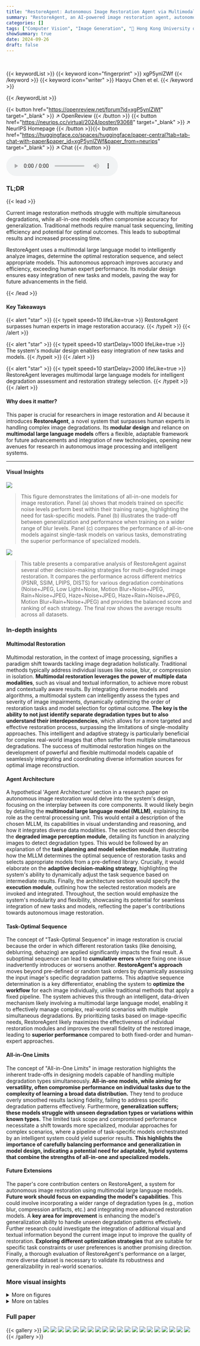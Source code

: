 ```yaml
---
title: "RestoreAgent: Autonomous Image Restoration Agent via Multimodal Large Language Models"
summary: "RestoreAgent, an AI-powered image restoration agent, autonomously identifies and corrects multiple image degradations, exceeding human expert performance."
categories: []
tags: ["Computer Vision", "Image Generation", "🏢 Hong Kong University of Science and Technology",]
showSummary: true
date: 2024-09-26
draft: false
---
```


<br>

{{< keywordList >}}
{{< keyword icon="fingerprint" >}} xgP5ynlZWf {{< /keyword >}}
{{< keyword icon="writer" >}} Haoyu Chen et el. {{< /keyword >}}
 
{{< /keywordList >}}

{{< button href="https://openreview.net/forum?id=xgP5ynlZWf" target="_blank" >}}
↗ OpenReview
{{< /button >}}
{{< button href="https://neurips.cc/virtual/2024/poster/93068" target="_blank" >}}
↗ NeurIPS Homepage
{{< /button >}}{{< button href="https://huggingface.co/spaces/huggingface/paper-central?tab=tab-chat-with-paper&paper_id=xgP5ynlZWf&paper_from=neurips" target="_blank" >}}
↗ Chat
{{< /button >}}



<audio controls>
    <source src="https://ai-paper-reviewer.com/xgP5ynlZWf/podcast.wav" type="audio/wav">
    Your browser does not support the audio element.
</audio>


### TL;DR


{{< lead >}}

Current image restoration methods struggle with multiple simultaneous degradations, while all-in-one models often compromise accuracy for generalization.  Traditional methods require manual task sequencing, limiting efficiency and potential for optimal outcomes.  This leads to suboptimal results and increased processing time. 



RestoreAgent uses a multimodal large language model to intelligently analyze images, determine the optimal restoration sequence, and select appropriate models.  This autonomous approach improves accuracy and efficiency, exceeding human expert performance.  Its modular design ensures easy integration of new tasks and models, paving the way for future advancements in the field.

{{< /lead >}}


#### Key Takeaways

{{< alert "star" >}}
{{< typeit speed=10 lifeLike=true >}} RestoreAgent surpasses human experts in image restoration accuracy. {{< /typeit >}}
{{< /alert >}}

{{< alert "star" >}}
{{< typeit speed=10 startDelay=1000 lifeLike=true >}} The system's modular design enables easy integration of new tasks and models. {{< /typeit >}}
{{< /alert >}}

{{< alert "star" >}}
{{< typeit speed=10 startDelay=2000 lifeLike=true >}} RestoreAgent leverages multimodal large language models for intelligent degradation assessment and restoration strategy selection. {{< /typeit >}}
{{< /alert >}}

#### Why does it matter?
This paper is crucial for researchers in image restoration and AI because it introduces **RestoreAgent**, a novel system that surpasses human experts in handling complex image degradations.  Its **modular design** and reliance on **multimodal large language models** offers a flexible, adaptable framework for future advancements and integration of new technologies, opening new avenues for research in autonomous image processing and intelligent systems.

------
#### Visual Insights



![](https://ai-paper-reviewer.com/xgP5ynlZWf/figures_1_1.jpg)

> This figure demonstrates the limitations of all-in-one models for image restoration.  Panel (a) shows that models trained on specific noise levels perform best within their training range, highlighting the need for task-specific models. Panel (b) illustrates the trade-off between generalization and performance when training on a wider range of blur levels. Panel (c) compares the performance of all-in-one models against single-task models on various tasks, demonstrating the superior performance of specialized models.





![](https://ai-paper-reviewer.com/xgP5ynlZWf/tables_6_1.jpg)

> This table presents a comparative analysis of RestoreAgent against several other decision-making strategies for multi-degraded image restoration.  It compares the performance across different metrics (PSNR, SSIM, LPIPS, DISTS) for various degradation combinations (Noise+JPEG, Low Light+Noise, Motion Blur+Noise+JPEG, Rain+Noise+JPEG, Haze+Noise+JPEG, Haze+Rain+Noise+JPEG, Motion Blur+Rain+Noise+JPEG) and provides the balanced score and ranking of each strategy. The final row shows the average results across all datasets.





### In-depth insights


#### Multimodal Restoration
Multimodal restoration, in the context of image processing, signifies a paradigm shift towards tackling image degradation holistically.  Traditional methods typically address individual issues like noise, blur, or compression in isolation. **Multimodal restoration leverages the power of multiple data modalities**, such as visual and textual information, to achieve more robust and contextually aware results. By integrating diverse models and algorithms, a multimodal system can intelligently assess the types and severity of image impairments, dynamically optimizing the order of restoration tasks and model selection for optimal outcome.  **The key is the ability to not just identify separate degradation types but to also understand their interdependencies**, which allows for a more targeted and effective restoration process, surpassing the limitations of single-modality approaches.  This intelligent and adaptive strategy is particularly beneficial for complex real-world images that often suffer from multiple simultaneous degradations. The success of multimodal restoration hinges on the development of powerful and flexible multimodal models capable of seamlessly integrating and coordinating diverse information sources for optimal image reconstruction.

#### Agent Architecture
A hypothetical 'Agent Architecture' section in a research paper on autonomous image restoration would delve into the system's design, focusing on the interplay between its core components.  It would likely begin by detailing the **multimodal large language model (MLLM)**, explaining its role as the central processing unit. This would entail a description of the chosen MLLM, its capabilities in visual understanding and reasoning, and how it integrates diverse data modalities. The section would then describe the **degraded image perception module**, detailing its function in analyzing images to detect degradation types.  This would be followed by an explanation of the **task planning and model selection module**, illustrating how the MLLM determines the optimal sequence of restoration tasks and selects appropriate models from a pre-defined library. Crucially, it would elaborate on the **adaptive decision-making strategy**, highlighting the system's ability to dynamically adjust the task sequence based on intermediate results.  Finally, the architecture section would specify the **execution module**, outlining how the selected restoration models are invoked and integrated. Throughout, the section would emphasize the system's modularity and flexibility, showcasing its potential for seamless integration of new tasks and models, reflecting the paper's contributions towards autonomous image restoration.

#### Task-Optimal Sequence
The concept of "Task-Optimal Sequence" in image restoration is crucial because the order in which different restoration tasks (like denoising, deblurring, dehazing) are applied significantly impacts the final result.  A suboptimal sequence can lead to **cumulative errors** where fixing one issue inadvertently introduces or worsens another.  **RestoreAgent's approach** moves beyond pre-defined or random task orders by dynamically assessing the input image's specific degradation patterns. This adaptive sequence determination is a key differentiator, enabling the system to **optimize the workflow** for each image individually, unlike traditional methods that apply a fixed pipeline. The system achieves this through an intelligent, data-driven mechanism likely involving a multimodal large language model, enabling it to effectively manage complex, real-world scenarios with multiple simultaneous degradations.  By prioritizing tasks based on image-specific needs, RestoreAgent likely maximizes the effectiveness of individual restoration modules and improves the overall fidelity of the restored image, leading to **superior performance** compared to both fixed-order and human-expert approaches.

#### All-in-One Limits
The concept of "All-in-One Limits" in image restoration highlights the inherent trade-offs in designing models capable of handling multiple degradation types simultaneously.  **All-in-one models, while aiming for versatility, often compromise performance on individual tasks due to the complexity of learning a broad data distribution.** They tend to produce overly smoothed results lacking fidelity, failing to address specific degradation patterns effectively.  Furthermore, **generalization suffers; these models struggle with unseen degradation types or variations within known types.**  The limited task scope and compromised performance necessitate a shift towards more specialized, modular approaches for complex scenarios, where a pipeline of task-specific models orchestrated by an intelligent system could yield superior results.  **This highlights the importance of carefully balancing performance and generalization in model design, indicating a potential need for adaptable, hybrid systems that combine the strengths of all-in-one and specialized models.**

#### Future Extensions
The paper's core contribution centers on RestoreAgent, a system for autonomous image restoration using multimodal large language models.  **Future work should focus on expanding the model's capabilities**. This could involve incorporating a wider range of degradation types (e.g., motion blur, compression artifacts, etc.) and integrating more advanced restoration models.  A **key area for improvement** is enhancing the model's generalization ability to handle unseen degradation patterns effectively.  Further research could investigate the integration of additional visual and textual information beyond the current image input to improve the quality of restoration.  **Exploring different optimization strategies** that are suitable for specific task constraints or user preferences is another promising direction.  Finally, a thorough evaluation of RestoreAgent's performance on a larger, more diverse dataset is necessary to validate its robustness and generalizability in real-world scenarios.


### More visual insights

<details>
<summary>More on figures
</summary>


![](https://ai-paper-reviewer.com/xgP5ynlZWf/figures_2_1.jpg)

> This figure demonstrates the limitations of three different approaches to image restoration: all-in-one models, fixed task execution order, and fixed model for a task.  The top row (a1-a3) shows that all-in-one models struggle to handle unseen degradation types and often underperform specialized single-task models. The middle row (b1-b2) illustrates the negative impact of a fixed or random task execution order, where the processing order significantly affects the final restoration quality.  The bottom row (c) shows that using a single fixed model for a task is inflexible and limits optimal performance.  Images with pink backgrounds highlight cases where the selected method failed to achieve satisfactory results.


![](https://ai-paper-reviewer.com/xgP5ynlZWf/figures_2_2.jpg)

> This figure demonstrates the limitations of three different approaches to image restoration: all-in-one models, fixed task execution order, and using a single fixed model for each task.  The top row (a1-a3) shows that all-in-one models fail to handle unseen degradation types and underperform compared to specialized single-task models. The middle row (b1-b2) illustrates how a fixed or random task execution order can lead to suboptimal results because the order in which degradations are addressed affects the final outcome. The bottom row (c) shows that using a single fixed model for a task is inflexible and may not achieve optimal performance for various degradation patterns. Images with pink backgrounds highlight negative examples that demonstrate the limitations of each method.


![](https://ai-paper-reviewer.com/xgP5ynlZWf/figures_2_3.jpg)

> This figure demonstrates the limitations of three different approaches to image restoration: all-in-one models, fixed task execution order, and fixed model for a single task.  The top row (a1-a3) shows the limitations of all-in-one models: they fail on unseen degradation types, have limited performance compared to specialized models, and underperform when a single task model is combined with an all-in-one model. The middle row (b1-b2) shows the problems of using a fixed or random task execution order: the order greatly affects restoration quality, and applying one restoration task can impact subsequent tasks. The bottom row (c) highlights the inflexibility of using a single fixed model for each task: different patterns of the same degradation type require distinct handling methods. Images with pink backgrounds are examples of failure cases.


![](https://ai-paper-reviewer.com/xgP5ynlZWf/figures_2_4.jpg)

> This figure demonstrates the limitations of three different approaches to image restoration: all-in-one models, fixed task execution order, and fixed model for each task.  The top row (a1-a3) shows that all-in-one models fail on unseen degradation types and underperform specialized single-task models. The middle row (b1-b2) illustrates how the order of task execution significantly impacts the results, demonstrating that a fixed order may be ineffective and that adapting the order based on the specific degradations present in the image is crucial for better performance.  Finally, the bottom row (c) shows that a fixed model for a given type of degradation does not always perform well on varying image patterns, underscoring the need for adaptability and selecting the best model for each task based on the specific patterns present in the image. Images with pink backgrounds highlight cases where the chosen approach failed to deliver satisfactory results.


![](https://ai-paper-reviewer.com/xgP5ynlZWf/figures_5_1.jpg)

> The figure illustrates the data construction workflow and RestoreAgent pipeline.  The data construction involves creating training samples with various degradation combinations and their corresponding optimal restoration sequences. These sequences are determined using a scoring function that evaluates different pipeline options and selects the one with the highest score. The RestoreAgent pipeline depicts how the system takes a user input (a degraded image), utilizes a multimodal large language model to plan the restoration tasks and select appropriate models, executes the plan step-by-step, uses the execution history to adjust strategies if necessary, and supports rollback functionality for error correction. 


![](https://ai-paper-reviewer.com/xgP5ynlZWf/figures_7_1.jpg)

> This figure shows examples of image restoration tasks processed by RestoreAgent. Each row represents a different input image with multiple degradation types. The left side shows the sequence of restoration tasks and the models chosen by RestoreAgent, while the right side shows the same input image processed with the tasks performed in a different order or with different models. Images with a pink background highlight cases where RestoreAgent made incorrect decisions, illustrating that the correct task sequence is crucial for optimal restoration results. This showcases the model's ability to predict the correct task order and model selection for various combinations of degradation types.


![](https://ai-paper-reviewer.com/xgP5ynlZWf/figures_8_1.jpg)

> This figure compares the performance of RestoreAgent against several all-in-one image restoration methods.  It shows visual results on three example images, each degraded with different combinations of noise, haze, JPEG artifacts, and rain.  The comparison highlights RestoreAgent's superior ability to handle complex, multi-type degradations where all-in-one methods struggle.


![](https://ai-paper-reviewer.com/xgP5ynlZWf/figures_14_1.jpg)

> This figure illustrates five scenarios used to construct the dataset for training the RestoreAgent model.  Each scenario is designed to improve the model's ability to handle various situations, including: initiating full enhancement sequences, dynamically adjusting strategies based on intermediate results, identifying and correcting suboptimal steps through rollback mechanisms, avoiding repetition of ineffective procedures after rollback, and recognizing when image quality has reached its optimal state. The scenarios are shown with example prompts and the corresponding model's responses, demonstrating how the data is structured and the type of information the model is trained on.


![](https://ai-paper-reviewer.com/xgP5ynlZWf/figures_16_1.jpg)

> This figure demonstrates the challenges faced by human experts in choosing the optimal restoration strategy.  The top panel shows that even with the same degradation types (rain, haze, noise, JPEG), different patterns require distinct execution orders.  The bottom panel illustrates the difficulty in selecting the single most effective strategy from many possibilities.  Suboptimal choices result in poor image quality, highlighting the need for a more automated and systematic approach.


![](https://ai-paper-reviewer.com/xgP5ynlZWf/figures_16_2.jpg)

> This figure shows two examples of image restoration using RestoreAgent. Each example demonstrates the importance of choosing the right model for a specific task in achieving optimal restoration quality. The top example shows that selecting the appropriate model for denoising, a task with multiple suitable models, significantly impacts the final PSNR and LPIPS scores compared to using an ill-suited model. The bottom example illustrates that choosing the correct model for dehazing is crucial for high-quality restoration and avoiding over-smoothed results. In both examples, the results highlight the importance of RestoreAgent's ability to select the optimal model for each task, leading to significantly improved image quality.


</details>




<details>
<summary>More on tables
</summary>


![](https://ai-paper-reviewer.com/xgP5ynlZWf/tables_8_1.jpg)
> This table presents a quantitative comparison of the RestoreAgent's performance against several All-in-One image restoration methods across various degradation types (noise + JPEG, haze + noise, rain + haze + noise, and rain + haze + noise + JPEG).  The metrics used for comparison are PSNR, SSIM, LPIPS, and DISTS. The best and second-best results for each metric are highlighted, clearly demonstrating RestoreAgent's superior performance in handling multiple degradation types.

![](https://ai-paper-reviewer.com/xgP5ynlZWf/tables_9_1.jpg)
> This table compares the performance of RestoreAgent against other methods for multi-degraded image restoration.  It evaluates different strategies for choosing restoration tasks and models: random order and model, random order with predicted models, random models with predicted order, pre-defined order and model, human expert selection, and RestoreAgent. The performance is measured using PSNR, SSIM, LPIPS, and DISTS metrics, with a 'balanced' score combining all four. The table also shows the ranking of each method among all possible decision combinations.

![](https://ai-paper-reviewer.com/xgP5ynlZWf/tables_9_2.jpg)
> This table presents a comparison of RestoreAgent's performance against several other decision-making strategies for multi-degraded image restoration across three different types of image degradations.  The strategies compared include random order and model selection, a combination of random order and RestoreAgent model prediction, random model selection with predicted order, a pre-defined human expert order and model, a human expert selecting the optimal models and order, and finally the proposed RestoreAgent method. Performance is evaluated using four metrics: PSNR, SSIM, LPIPS, and DISTS, with a 'balanced' score combining them.  Rankings of each method are given, showing RestoreAgent's superiority.

![](https://ai-paper-reviewer.com/xgP5ynlZWf/tables_14_1.jpg)
> This table compares the performance of RestoreAgent against other methods for restoring images with multiple degradations.  It shows the PSNR, SSIM, LPIPS, and DISTS scores for each method across different degradation types.  The 'balanced' score combines these metrics.  The 'ranking' indicates the method's position relative to others for each degradation type, and the final row averages the performance across all degradation types.

![](https://ai-paper-reviewer.com/xgP5ynlZWf/tables_14_2.jpg)
> This table compares the performance of RestoreAgent against four other decision-making strategies for image restoration involving multiple degradations.  These strategies include random task order and model selection, combining random order with RestoreAgent's predicted model, combining random model selection with RestoreAgent's predicted order, and a pre-defined task order and model.  Human expert performance is also included as a benchmark.  The table presents the results across multiple metrics (PSNR, SSIM, LPIPS, DISTS) for different degradation combinations and shows the average result across all datasets.  The 'balanced' score combines the four metrics and the 'ranking' shows the performance relative to all possible decision combinations.

</details>




### Full paper

{{< gallery >}}
<img src="https://ai-paper-reviewer.com/xgP5ynlZWf/1.png" class="grid-w50 md:grid-w33 xl:grid-w25" />
<img src="https://ai-paper-reviewer.com/xgP5ynlZWf/2.png" class="grid-w50 md:grid-w33 xl:grid-w25" />
<img src="https://ai-paper-reviewer.com/xgP5ynlZWf/3.png" class="grid-w50 md:grid-w33 xl:grid-w25" />
<img src="https://ai-paper-reviewer.com/xgP5ynlZWf/4.png" class="grid-w50 md:grid-w33 xl:grid-w25" />
<img src="https://ai-paper-reviewer.com/xgP5ynlZWf/5.png" class="grid-w50 md:grid-w33 xl:grid-w25" />
<img src="https://ai-paper-reviewer.com/xgP5ynlZWf/6.png" class="grid-w50 md:grid-w33 xl:grid-w25" />
<img src="https://ai-paper-reviewer.com/xgP5ynlZWf/7.png" class="grid-w50 md:grid-w33 xl:grid-w25" />
<img src="https://ai-paper-reviewer.com/xgP5ynlZWf/8.png" class="grid-w50 md:grid-w33 xl:grid-w25" />
<img src="https://ai-paper-reviewer.com/xgP5ynlZWf/9.png" class="grid-w50 md:grid-w33 xl:grid-w25" />
<img src="https://ai-paper-reviewer.com/xgP5ynlZWf/10.png" class="grid-w50 md:grid-w33 xl:grid-w25" />
<img src="https://ai-paper-reviewer.com/xgP5ynlZWf/11.png" class="grid-w50 md:grid-w33 xl:grid-w25" />
<img src="https://ai-paper-reviewer.com/xgP5ynlZWf/12.png" class="grid-w50 md:grid-w33 xl:grid-w25" />
<img src="https://ai-paper-reviewer.com/xgP5ynlZWf/13.png" class="grid-w50 md:grid-w33 xl:grid-w25" />
<img src="https://ai-paper-reviewer.com/xgP5ynlZWf/14.png" class="grid-w50 md:grid-w33 xl:grid-w25" />
<img src="https://ai-paper-reviewer.com/xgP5ynlZWf/15.png" class="grid-w50 md:grid-w33 xl:grid-w25" />
<img src="https://ai-paper-reviewer.com/xgP5ynlZWf/16.png" class="grid-w50 md:grid-w33 xl:grid-w25" />
<img src="https://ai-paper-reviewer.com/xgP5ynlZWf/17.png" class="grid-w50 md:grid-w33 xl:grid-w25" />
<img src="https://ai-paper-reviewer.com/xgP5ynlZWf/18.png" class="grid-w50 md:grid-w33 xl:grid-w25" />
<img src="https://ai-paper-reviewer.com/xgP5ynlZWf/19.png" class="grid-w50 md:grid-w33 xl:grid-w25" />
<img src="https://ai-paper-reviewer.com/xgP5ynlZWf/20.png" class="grid-w50 md:grid-w33 xl:grid-w25" />
{{< /gallery >}}